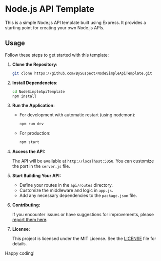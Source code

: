 # Node.js API Template

This is a simple Node.js API template built using Express. It provides a starting point for creating your own Node.js APIs.

## Usage

Follow these steps to get started with this template:

1. **Clone the Repository:**

   ```bash
   git clone https://github.com/BySuspect/NodeSimpleApiTemplate.git
   ```

2. **Install Dependencies:**

   ```bash
   cd NodeSimpleApiTemplate
   npm install
   ```

3. **Run the Application:**

   - For development with automatic restart (using nodemon):
     ```bash
     npm run dev
     ```

   - For production:
     ```bash
     npm start
     ```

4. **Access the API:**

   The API will be available at `http://localhost:5050`. You can customize the port in the `server.js` file.

5. **Start Building Your API:**

   - Define your routes in the `api/routes` directory.
   - Customize the middleware and logic in `app.js`.
   - Add any necessary dependencies to the `package.json` file.

6. **Contributing:**

   If you encounter issues or have suggestions for improvements, please [report them here](https://github.com/BySuspect/NodeSimpleApiTemplate/issues).

7. **License:**

   This project is licensed under the MIT License. See the [LICENSE](LICENSE) file for details.

Happy coding!